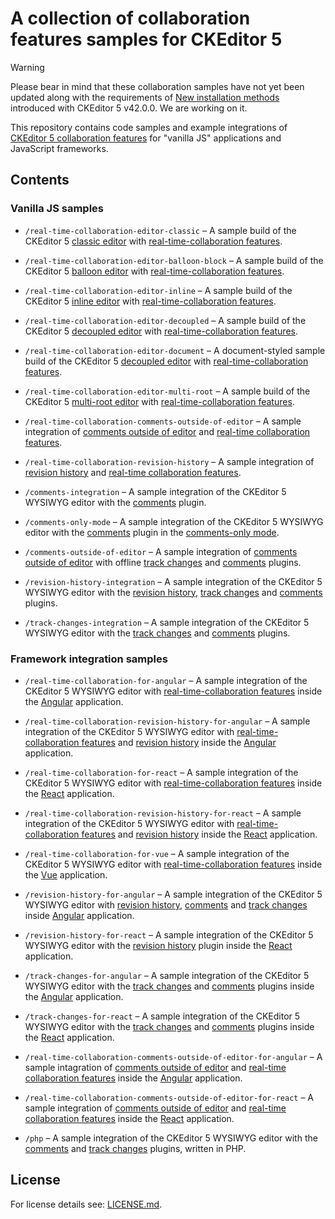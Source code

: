 # A collection of collaboration features samples for&nbsp;CKEditor&nbsp;5

> [!WARNING] 
> Please bear in mind that these collaboration samples have not yet been updated along with the requirements of [New installation methods](https://ckeditor.com/docs/ckeditor5/latest/updating/nim-migration/migration-to-new-installation-methods.html) introduced with CKEditor 5 v42.0.0. We are working on it.

This repository contains code samples and example integrations of [CKEditor 5 collaboration features](https://ckeditor.com/collaboration/) for "vanilla JS" applications and JavaScript frameworks.

## Contents

### Vanilla JS samples

* `/real-time-collaboration-editor-classic` &ndash; A sample build of the CKEditor 5 [classic editor](https://github.com/ckeditor/ckeditor5-editor-classic) with [real-time-collaboration features](https://ckeditor.com/docs/ckeditor5/latest/features/collaboration/real-time-collaboration/real-time-collaboration.html).

* `/real-time-collaboration-editor-balloon-block` &ndash; A sample build of the CKEditor 5 [balloon editor](https://github.com/ckeditor/ckeditor5-editor-balloon) with [real-time-collaboration features](https://ckeditor.com/docs/ckeditor5/latest/features/collaboration/real-time-collaboration/real-time-collaboration.html).

* `/real-time-collaboration-editor-inline` &ndash; A sample build of the CKEditor 5 [inline editor](https://github.com/ckeditor/ckeditor5-editor-inline) with [real-time-collaboration features](https://ckeditor.com/docs/ckeditor5/latest/features/collaboration/real-time-collaboration/real-time-collaboration.html).

* `/real-time-collaboration-editor-decoupled` &ndash; A sample build of the CKEditor 5 [decoupled editor](https://github.com/ckeditor/ckeditor5-editor-decoupled) with [real-time-collaboration features](https://ckeditor.com/docs/ckeditor5/latest/features/collaboration/real-time-collaboration/real-time-collaboration.html).

* `/real-time-collaboration-editor-document` &ndash; A document-styled sample build of the CKEditor 5 [decoupled editor](https://github.com/ckeditor/ckeditor5-editor-decoupled) with [real-time-collaboration features](https://ckeditor.com/docs/ckeditor5/latest/features/collaboration/real-time-collaboration/real-time-collaboration.html).

* `/real-time-collaboration-editor-multi-root` &ndash; A sample build of the CKEditor 5 [multi-root editor](https://ckeditor.com/docs/ckeditor5/latest/examples/framework/multi-root-editor.html) with [real-time-collaboration features](https://ckeditor.com/docs/ckeditor5/latest/features/collaboration/real-time-collaboration/real-time-collaboration.html).

* `/real-time-collaboration-comments-outside-of-editor` &ndash; A sample integration of [comments outside of editor](https://ckeditor.com/docs/ckeditor5/latest/features/collaboration/comments/comments-outside-editor.html) and [real-time collaboration features](https://ckeditor.com/docs/ckeditor5/latest/features/collaboration/real-time-collaboration/real-time-collaboration.html).

* `/real-time-collaboration-revision-history` &ndash; A sample integration of [revision history](https://ckeditor.com/docs/ckeditor5/latest/features/revision-history/revision-history.html) and [real-time collaboration features](https://ckeditor.com/docs/ckeditor5/latest/features/collaboration/real-time-collaboration/real-time-collaboration.html).

* `/comments-integration` &ndash; A sample integration of the CKEditor 5 WYSIWYG editor with the [comments](https://ckeditor.com/docs/ckeditor5/latest/features/collaboration/comments/comments.html) plugin.

* `/comments-only-mode` &ndash; A sample integration of the CKEditor 5 WYSIWYG editor with the [comments](https://ckeditor.com/docs/ckeditor5/latest/features/collaboration/comments/comments.html) plugin in the [comments-only mode](https://ckeditor.com/docs/ckeditor5/latest/features/collaboration/comments/comments-only-mode.html).

* `/comments-outside-of-editor` &ndash; A sample integration of [comments outside of editor](https://ckeditor.com/docs/ckeditor5/latest/features/collaboration/comments/comments-outside-editor.html) with offline [track changes](https://ckeditor.com/docs/ckeditor5/latest/features/collaboration/track-changes/track-changes.html) and [comments](https://ckeditor.com/docs/ckeditor5/latest/features/collaboration/comments/comments.html) plugins.

* `/revision-history-integration` &ndash; A sample integration of the CKEditor 5 WYSIWYG editor with the [revision history](https://ckeditor.com/docs/ckeditor5/latest/features/revision-history/revision-history.html), [track changes](https://ckeditor.com/docs/ckeditor5/latest/features/collaboration/track-changes/track-changes.html) and [comments](https://ckeditor.com/docs/ckeditor5/latest/features/collaboration/comments/comments.html) plugins.

* `/track-changes-integration` &ndash; A sample integration of the CKEditor 5 WYSIWYG editor with the [track changes](https://ckeditor.com/docs/ckeditor5/latest/features/collaboration/track-changes/track-changes.html) and [comments](https://ckeditor.com/docs/ckeditor5/latest/features/collaboration/comments/comments.html) plugins.

### Framework integration samples

* `/real-time-collaboration-for-angular` &ndash; A sample integration of the CKEditor 5 WYSIWYG editor with [real-time-collaboration features](https://ckeditor.com/docs/ckeditor5/latest/features/collaboration/real-time-collaboration/real-time-collaboration.html) inside the [Angular](https://angular.io/) application.

* `/real-time-collaboration-revision-history-for-angular` &ndash; A sample integration of the CKEditor 5 WYSIWYG editor with [real-time-collaboration features](https://ckeditor.com/docs/ckeditor5/latest/features/collaboration/real-time-collaboration/real-time-collaboration.html) and [revision history](https://ckeditor.com/docs/ckeditor5/latest/features/revision-history/revision-history.html) inside the [Angular](https://angular.io/) application.

* `/real-time-collaboration-for-react` &ndash; A sample integration of the CKEditor 5 WYSIWYG editor with [real-time-collaboration features](https://ckeditor.com/docs/ckeditor5/latest/features/collaboration/real-time-collaboration/real-time-collaboration.html) inside the [React](https://reactjs.org/) application.

* `/real-time-collaboration-revision-history-for-react` &ndash; A sample integration of the CKEditor 5 WYSIWYG editor with [real-time-collaboration features](https://ckeditor.com/docs/ckeditor5/latest/features/collaboration/real-time-collaboration/real-time-collaboration.html) and [revision history](https://ckeditor.com/docs/ckeditor5/latest/features/revision-history/revision-history.html) inside the [React](https://reactjs.org/) application.

* `/real-time-collaboration-for-vue` &ndash; A sample integration of the CKEditor 5 WYSIWYG editor with [real-time-collaboration features](https://ckeditor.com/docs/ckeditor5/latest/features/collaboration/real-time-collaboration/real-time-collaboration.html) inside the [Vue](https://vuejs.org/) application.

* `/revision-history-for-angular` &ndash; A sample integration of the CKEditor 5 WYSIWYG editor with [revision history](https://ckeditor.com/docs/ckeditor5/latest/features/revision-history/revision-history.html), [comments](https://ckeditor.com/docs/ckeditor5/latest/features/collaboration/comments/comments.html) and [track changes](https://ckeditor.com/docs/ckeditor5/latest/features/collaboration/track-changes/track-changes.html) inside [Angular](https://angular.io/) application.

* `/revision-history-for-react` &ndash; A sample integration of the CKEditor 5 WYSIWYG editor with the [revision history](https://ckeditor.com/docs/ckeditor5/latest/features/revision-history/revision-history.html) plugin inside the [React](https://reactjs.org/) application.

* `/track-changes-for-angular` &ndash; A sample integration of the CKEditor 5 WYSIWYG editor with the [track changes](https://ckeditor.com/docs/ckeditor5/latest/features/collaboration/track-changes/track-changes.html) and [comments](https://ckeditor.com/docs/ckeditor5/latest/features/collaboration/comments/comments.html) plugins inside the [Angular](https://angular.io/) application.

* `/track-changes-for-react` &ndash; A sample integration of the CKEditor 5 WYSIWYG editor with the [track changes](https://ckeditor.com/docs/ckeditor5/latest/features/collaboration/track-changes/track-changes.html) and [comments](https://ckeditor.com/docs/ckeditor5/latest/features/collaboration/comments/comments.html) plugins inside the [React](https://reactjs.org/) application.

* `/real-time-collaboration-comments-outside-of-editor-for-angular` &ndash; A sample intagration of [comments outside of editor](https://ckeditor.com/docs/ckeditor5/latest/features/collaboration/comments/comments-outside-editor.html) and [real-time collaboration features](https://ckeditor.com/docs/ckeditor5/latest/features/collaboration/real-time-collaboration/real-time-collaboration.html) inside the [Angular](https://angular.io/) application.

* `/real-time-collaboration-comments-outside-of-editor-for-react` &ndash; A sample integration of [comments outside of editor](https://ckeditor.com/docs/ckeditor5/latest/features/collaboration/comments/comments-outside-editor.html) and [real-time collaboration features](https://ckeditor.com/docs/ckeditor5/latest/features/collaboration/real-time-collaboration/real-time-collaboration.html) inside the [React](https://reactjs.org/) application.

* `/php` &ndash; A sample integration of the CKEditor 5 WYSIWYG editor with the [comments](https://ckeditor.com/docs/ckeditor5/latest/features/collaboration/comments/comments.html) and [track changes](https://ckeditor.com/docs/ckeditor5/latest/features/collaboration/track-changes/track-changes.html) plugins, written in PHP.

## License

For license details see: [LICENSE.md](https://github.com/cksource/ckeditor5-collaboration-samples/blob/master/LICENSE.md).

